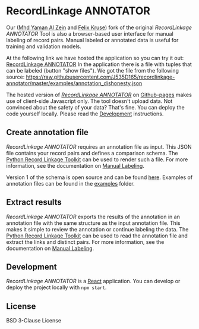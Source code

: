 # RecordLinkage ANNOTATOR

Our ([Mhd Yaman Al Zein](https://www.linkedin.com/in/yaman-zain-8b7597167/) and [Felix Kruse](https://www.linkedin.com/in/felix-kruse-38437414b/)) fork of the original *RecordLinkage ANNOTATOR* Tool is also a browser-based user interface for
manual labeling of record pairs. Manual labeled or annotated data is useful 
for training and validation models.

At the following link we have hosted the application so you can try it out: [RecordLinkage ANNOTATOR](https://recordannotator.herokuapp.com/) 
In the application there is a file with tuples that can be labeled (button "show files"). We got the file from the following source: https://raw.githubusercontent.com/J535D165/recordlinkage-annotator/master/examples/annotation_dishonesty.json

The hosted version of [*RecordLinkage ANNOTATOR*](https://j535d165.github.io/recordlinkage-annotator/) on [Github-pages](https://pages.github.com/) makes use of client-side Javascript 
only. The tool doesn't upload data. Not convinced about the safety of your data? That's 
fine. You can deploy the code yourself locally. Please read the [Development](#development) instructions.  

## Create annotation file

*RecordLinkage ANNOTATOR* requires an annotation file as input. This JSON file contains your record pairs and defines a comparison schema. The [Python Record Linkage Toolkit](https://github.com/J535D165/recordlinkage) can be used to render such a file. For more information, see the documentation on [Manual Labeling](https://recordlinkage.readthedocs.io/en/latest/annotation.html). 

Version 1 of the schema is open source and can be found [here](/schema). Examples of annotation files can be found in the [examples](/examples) folder. 

## Extract results

*RecordLinkage ANNOTATOR* exports the results of the annotation in an annotation file with the same structure as the input annotation file. This makes it simple to review the annotation or continue labeling the data. The [Python Record Linkage Toolkit](https://github.com/J535D165/recordlinkage) can be used to read the annotation file and extract the links and distinct pairs. For more information, see the documentation on [Manual Labeling](https://recordlinkage.readthedocs.io/en/latest/annotation.html).

## Development

*RecordLinkage ANNOTATOR* is a [React](https://reactjs.org/) application. You can develop or deploy the project locally with `npm start`.

## License 

BSD 3-Clause License
